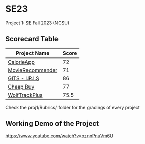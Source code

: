 # SE23
Project 1: SE Fall 2023 (NCSU)

## Scorecard Table
| Project Name  | Score |
| ------------- | ----- |
| [CalorieApp](https://github.com/Team-Glare/calorieApp_server) |  72     |
| [MovieRecommender](https://github.com/git-ankit/MovieRecommender) | 71      |
| [GITS - I.R.I.S](https://github.com/jayrshah98/GITS2.1-I.R.I.S/) | 86   |
| [Cheap Buy](https://github.com/rliu9/cheapBuy) | 77 |
| [WolfTrackPlus](https://github.com/ramyasaimullapudi/WolfTrackPlus) | 75.5   |

Check the proj1/Rubrics/ folder for the gradings of every project

## Working Demo of the Project
https://www.youtube.com/watch?v=oznnPnuVm6U


